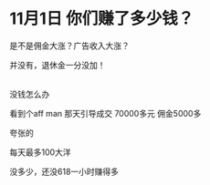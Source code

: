 # 11月1日 你们赚了多少钱？


是不是佣金大涨？广告收入大涨？

并没有，退休金一分没加！<br />
<br />
<img src="static/image/smiley/default/titter.gif" smilieid="9" border="0" alt="" /><img src="static/image/smiley/default/titter.gif" smilieid="9" border="0" alt="" /><img src="static/image/smiley/default/titter.gif" smilieid="9" border="0" alt="" />

没钱怎么办

看到个aff man 那天引导成交 70000多元 佣金5000多

夸张的

每天最多100大洋

没多少，还没618一小时赚得多<img id="aimg_LAXvs" onclick="zoom(this, this.src, 0, 0, 0)" class="zoom" src="https://cdn.jsdelivr.net/gh/hishis/forum-master/public/images/patch.gif" onmouseover="img_onmouseoverfunc(this)" onload="thumbImg(this)" border="0" alt="" />
